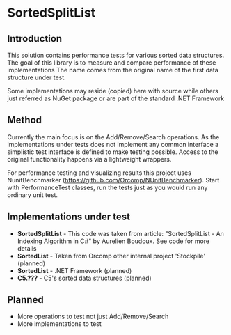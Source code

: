 # SortedSplitList 

## Introduction
This solution contains performance tests for various sorted data structures.
The goal of this library is to measure and compare performance of these implementations
The name comes from the original name of the first data structure under test.

Some implementations may reside (copied) here with source while others just referred as NuGet package or are part of the standard .NET Framework

## Method

Currently the main focus is on the Add/Remove/Search operations.
As the implementations under tests does not implement any common interface a simplistic test interface is defined to make testing possible.
Access to the original functionality happens via a lightweight wrappers.

For performance testing and visualizing results this project uses NunitBenchmarker (https://github.com/Orcomp/NUnitBenchmarker). Start with PerformanceTest classes, run the tests just as you would run any ordinary unit test.


## Implementations under test

- **SortedSplitList** - This code was taken from article: "SortedSplitList - An Indexing Algorithm in C#" by Aurelien Boudoux. See code for more details
- **SortedList** - Taken from Orcomp other internal project 'Stockpile' (planned)
- **SortedList** - .NET Framework (planned)
- **C5.???** - C5's sorted data structures (planned)


## Planned

- More operations to test not just Add/Remove/Search
- More implementations to test



